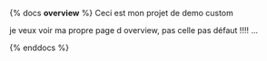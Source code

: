{% docs __overview__ %}
Ceci est mon projet de demo custom

je veux voir ma propre page d overview, pas celle pas défaut !!!!
...

{% enddocs %}